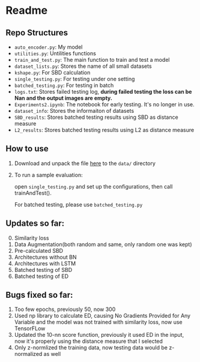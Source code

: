 # Readme

## Repo Structures
- `auto_encoder.py`: My model
- `utilities.py`: Untilities functions
- `train_and_test.py`: The main function to train and test a model
- `dataset_lists.py`: Stores the name of all small datasets
- `kshape.py`: For SBD calculation
- `single_testing.py`: For testing under one setting
- `batched_testing.py`: For testing in batch
- `logs.txt`: Stores failed testing log, **during failed testing the loss can be Nan and the output images are empty.**
- `Experiments2.ipynb`: The notebook for early testing. It's no longer in use.
- `dataset_info`: Stores the informaiton of datasets
- `SBD_results`: Stores batched testing results using SBD as distance measure
- `L2_results`: Stores batched testing results using L2 as distance measure

## How to use
1. Download and unpack the file [here](https://drive.google.com/file/d/13PwgJNBTnyT1IjbUxFqQlqq2VTGDVw8N/view?usp=sharing) to the `data/` directory
2. To run a sample evaluation:

   open `single_testing.py` and set up the configurations, then call trainAndTest().
   
   For batched testing, please use `batched_testing.py`   

## Updates so far:
0. Similarity loss
1. Data Augmentation(both random and same, only random one was kept)
2. Pre-calculated SBD
3. Architectures without BN
4. Architectures with LSTM
5. Batched testing of SBD
6. Batched testing of ED

## Bugs fixed so far:
1. Too few epochs, previously 50, now 300
2. Used np library to calculate ED, causing No Gradients Provided for Any Variable and the model was not trained with similarity loss, now use TensorFLow
3. Updated the 10-nn score function, previously it used ED in the input, now it's properly using the distance measure that I selected
4. Only z-normlized the training data, now testing data would be z-normalized as well
